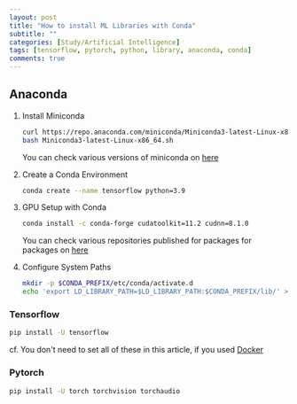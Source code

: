 ```yaml
---
layout: post
title: "How to install ML Libraries with Conda"
subtitle: ""
categories: [Study/Artificial Intelligence]
tags: [tensorflow, pytorch, python, library, anaconda, conda]
comments: true
---
```


## Anaconda

1. Install Miniconda

    ``` bash
    curl https://repo.anaconda.com/miniconda/Miniconda3-latest-Linux-x86_64.sh -o Miniconda3-latest-Linux-x86_64.sh
    bash Miniconda3-latest-Linux-x86_64.sh
    ```

    You can check various versions of miniconda on [here](https://docs.conda.io/en/latest/miniconda.html)

2. Create a Conda Environment

    ``` bash
    conda create --name tensorflow python=3.9
    ```

3. GPU Setup with Conda

    ``` bash
    conda install -c conda-forge cudatoolkit=11.2 cudnn=8.1.0
    ```

    You can check various repositories published for packages for packages on [here](https://anaconda.org/anaconda/repo)

4. Configure System Paths

    ``` bash
    mkdir -p $CONDA_PREFIX/etc/conda/activate.d
    echo 'export LD_LIBRARY_PATH=$LD_LIBRARY_PATH:$CONDA_PREFIX/lib/' > $CONDA_PREFIX/etc/conda/activate.d/env_vars.sh
    ```

### Tensorflow

``` bash
pip install -U tensorflow
```

cf. You don't need to set all of these in this article, if you used [Docker](https://hub.docker.com/r/tensorflow/tensorflow/tags)

### Pytorch

``` bash
pip install -U torch torchvision torchaudio
```
